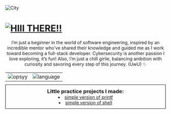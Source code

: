 ![City](https://i.giphy.com/media/v1.Y2lkPTc5MGI3NjExNmM2bWhhcm9iOW85Y2Fxb3BlMHExZ2dkcmRvajgwcDNocXVuOXdqYyZlcD12MV9pbnRlcm5hbF9naWZfYnlfaWQmY3Q9Zw/NKEt9elQ5cR68/giphy.gif)

# [![HIII THERE!!](https://img.shields.io/badge/Hii%20there%20!!-702963?style=for-the-badge)](https://github.com/niylii)
<div style="text-align: center;">
     I’m just a beginner in the world of software engineering, inspired by an incredible mentor who’ve shared their knowledge and guided me as I work toward becoming a full-stack developer. Cybersecurity is another passion I love exploring, it’s fun! Also, I’m just a chill girlie, balancing ambition with curiosity and savoring every step of this journey. (UwU) ✨

</div>
<div style="text-align: center;">
<br>   
   <table style="margin: 0 auto;">
    <tr>
      <td>
        <img src="https://github-readme-streak-stats.herokuapp.com/?user=niylii&theme=nightowl&hide_border=false&exclude_days=Sun%2CSat" alt="opsyy"/>
      </td>
      <td>
        <img src="https://github-readme-stats.vercel.app/api/top-langs/?username=niylii&theme=nightowl&hide_border=false&include_all_commits=false&count_private=false&layout=compact&text_color=eff7ff" alt= "language"/>
      </td>
    </tr>
  </table>
  <div style="border: 1px solid black; padding: 10px; margin: 10px 0;">
  <h3 style="margin: 0;">Little practice projects I made:</h3>
    <li><a href="https://github.com/niylii/Printf_" target="_blank">  simple version of printf</a></br></li>
     <li><a href="https://github.com/niylii/simple_shell/"> simple version of shell</a></br></li>
  </div>
</div>

